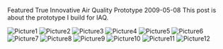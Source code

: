 Featured
True
Innovative Air Quality Prototype
2009-05-08
This post is about the prototype I build for IAQ.

![Picture1](/images/innovative-air-quality/picture1.jpg)
![Picture2](/images/innovative-air-quality/picture2.jpg)
![Picture3](/images/innovative-air-quality/picture3.jpg)
![Picture4](/images/innovative-air-quality/picture4.jpg)
![Picture5](/images/innovative-air-quality/picture5.jpg)
![Picture6](/images/innovative-air-quality/picture6.jpg)
![Picture7](/images/innovative-air-quality/picture7.jpg)
![Picture8](/images/innovative-air-quality/picture8.jpg)
![Picture9](/images/innovative-air-quality/picture9.jpg)
![Picture10](/images/innovative-air-quality/picture10.jpg)
![Picture11](/images/innovative-air-quality/picture11.jpg)
![Picture12](/images/innovative-air-quality/picture12.jpg)
